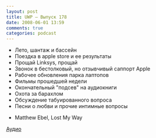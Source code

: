 ```yaml
---
layout: post
title: UWP – Выпуск 178
date: 2008-06-01 13:59
comments: true
categories: podcast
---
```


- Лето, шантаж и бассейн
- Поездка в apple store и ее результаты
- Прощай Linksys, прощай
- Звонок в бестолковый, но отзывчивый саппорт Apple
- Рабочее обновления парка лаптопов
- Фильмы прошедшей недели
- Окончательный "подсев" на аудиокниги
- Охота за барахлом
- Обсуждение табуированного вопроса
- Песни о любви и прочие интимные вопросы


* Matthew Ebel, Lost My Way

[Аудио](https://podcast.umputun.com/media/ump_podcast178.mp3)
<audio src="https://podcast.umputun.com/media/ump_podcast178.mp3" preload="none">